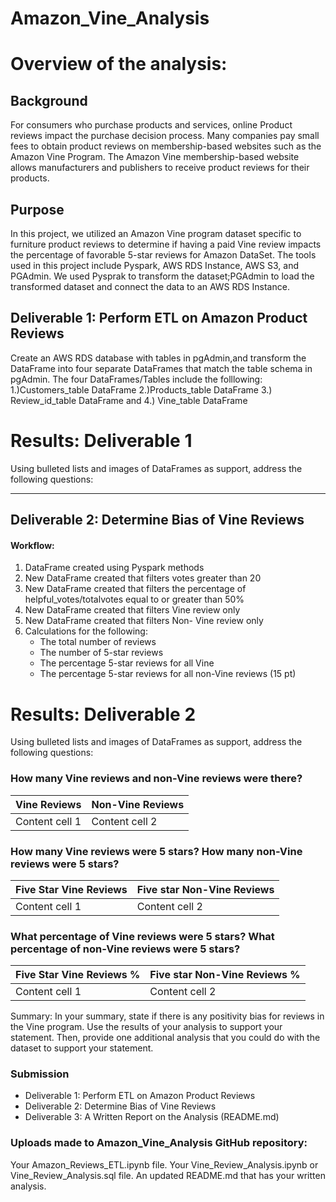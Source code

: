 # Amazon_Vine_Analysis


# Overview of the analysis: 
## Background 
For consumers who purchase products and services, online Product reviews impact the purchase decision process. Many companies pay small fees to obtain product reviews on membership-based websites such as the Amazon Vine Program. The Amazon Vine membership-based website allows manufacturers and publishers to receive product reviews for their products. 

## Purpose  
In this project, we utilized an Amazon Vine program dataset specific to furniture product reviews to determine if having a paid Vine review impacts the percentage of favorable 5-star reviews for Amazon DataSet. The tools used in this project include Pyspark, AWS RDS Instance, AWS S3, and PGAdmin. We used Pysprak to transform the dataset;PGAdmin to load the transformed dataset and connect the data to an AWS RDS Instance. 
 
 ##  Deliverable 1: Perform ETL on Amazon Product Reviews
Create an AWS RDS database with tables in pgAdmin,and transform the DataFrame into four separate DataFrames that match the table schema in pgAdmin. The four DataFrames/Tables include the folllowing:  1.)Customers_table DataFrame 2.)Products_table DataFrame 3.) Review_id_table DataFrame and 4.) Vine_table DataFrame 


# Results: Deliverable 1 
Using bulleted lists and images of DataFrames as support, address the following questions:



<hr> </hr> 

## Deliverable 2: Determine Bias of Vine Reviews
#### Workflow:
1. DataFrame created using Pyspark methods 
2. New DataFrame created that filters votes greater than 20 
3. New DataFrame created that filters the percentage of helpful_votes/totalvotes equal to or greater than 50% 
4. New DataFrame created that filters Vine review only 
5. New DataFrame created that filters Non- Vine review only
6. Calculations for the following: 
    -  The total number of reviews
    -  The number of 5-star reviews
    -  The percentage 5-star reviews for all Vine 
    -  The percentage 5-star reviews for all non-Vine reviews (15 pt)

# Results: Deliverable 2 
Using bulleted lists and images of DataFrames as support, address the following questions:

### How many Vine reviews and non-Vine reviews were there?
Vine Reviews | Non-Vine Reviews
------------ | -------------
Content cell 1 | Content cell 2

### How many Vine reviews were 5 stars? How many non-Vine reviews were 5 stars?
Five Star Vine Reviews | Five star Non-Vine Reviews
------------ | -------------
Content cell 1 | Content cell 2

### What percentage of Vine reviews were 5 stars? What percentage of non-Vine reviews were 5 stars?
Five Star Vine Reviews % | Five star Non-Vine Reviews %
------------ | -------------
Content cell 1 | Content cell 2

Summary: In your summary, state if there is any positivity bias for reviews in the Vine program. Use the results of your analysis to support your statement. Then, provide one additional analysis that you could do with the dataset to support your statement.




### Submission
- Deliverable 1: Perform ETL on Amazon Product Reviews
- Deliverable 2: Determine Bias of Vine Reviews
- Deliverable 3: A Written Report on the Analysis (README.md)

### Uploads made to Amazon_Vine_Analysis GitHub repository:
Your Amazon_Reviews_ETL.ipynb file.
Your Vine_Review_Analysis.ipynb or Vine_Review_Analysis.sql file.
An updated README.md that has your written analysis.
